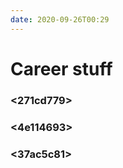 ```yaml
---
date: 2020-09-26T00:29
---
```


# Career stuff

### <271cd779>
### <b660ae62>
### <4e114693>
### <37ac5c81>
